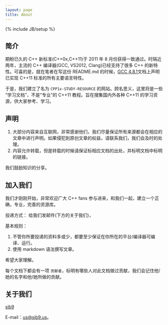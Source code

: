 ```yaml
---
layout: page
title: About
---
```

{% include JB/setup %}

## 简介 ##

期盼已久的 C++ 新标准(C++0x,C++11)于 2011 年 8 月份获得一致通过。时隔近两年，主流的 C++ 编译器(GCC, VS2012, Clang)已经支持了很多 C++ 的新特性。可喜的是，就在笔者在写这份 README.md 的时候，[GCC 4.8.1](http://gcc.gnu.org/gcc-4.8/cxx0x_status.html)文档上声明已实现 C++11 标准的所有主要语言特性。

于是，我们建立了名为 `CPP1x-STUDY-RESOURCE` 的网站。顾名思义，这里将是一些 “学习文档”，不是“专业”的 C++11 教程。旨在搜集国内外各种 C++11 的学习资源，供大家参考、学习。

## 声明 ##

1. 大部分内容来自互联网，非常感谢他们，我们尽量保证所有来源都会在相应的文章中进行声明。如果侵犯到原创文章的权益，请联系我们，我们会及时的处理。
2. 内容允许转载，但是转载的时候请保证标相应文档的出处，并标明文档中标明的链接。

我们鼓励知识的分享。

## 加入我们 ##

我们才刚刚开始，非常欢迎广大 C++ fans 参与进来，和我们一起，建立一个正确，专业，完善的资源库。

投递方式： 给我们发邮件(下方的关于我们)，

基本规则：

1. 不管你所要投递的资料多或少，都要至少保证在你所在的平台/编译器可编译、运行。
2. 使用 markdown 语法撰写文章。

希望大家理解。

每个文档下都会有一项 `贡献者`，标明有哪些人对此文档做过贡献，我们会记住他/她的名字和他/她所做的贡献。

## 关于我们 ##

[sib9](http://sib9.us)

E-mail：us@sib9.us。
